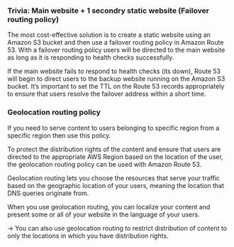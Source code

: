 ### Trivia: Main website + 1 secondry static website (Failover routing policy)

The most cost-effective solution is to create a static website using an Amazon S3 bucket and then use a failover routing policy in Amazon Route 53. With a failover routing policy users will be directed to the main website as long as it is responding to health checks successfully.

If the main website fails to respond to health checks (its down), Route 53 will begin to direct users to the backup website running on the Amazon S3 bucket. It’s important to set the TTL on the Route 53 records appropriately to ensure that users resolve the failover address within a short time.

###  Geolocation routing policy

If you need to serve content to users belonging to specific region from a specific region then use this policy.

To protect the distribution rights of the content and ensure that users are directed to the appropriate AWS Region based on the location of the user, the geolocation routing policy can be used with Amazon Route 53.

Geolocation routing lets you choose the resources that serve your traffic based on the geographic location of your users, meaning the location that DNS queries originate from.

When you use geolocation routing, you can localize your content and present some or all of your website in the language of your users. 

-> You can also use geolocation routing to restrict distribution of content to only the locations in which you have distribution rights.

